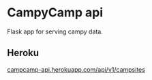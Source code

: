 # CampyCamp api
Flask app for serving campy data.

## Heroku
[campcamp-api.herokuapp.com/api/v1/campsites]('https://campcamp-api.herokuapp.com/api/v1/campsites')
